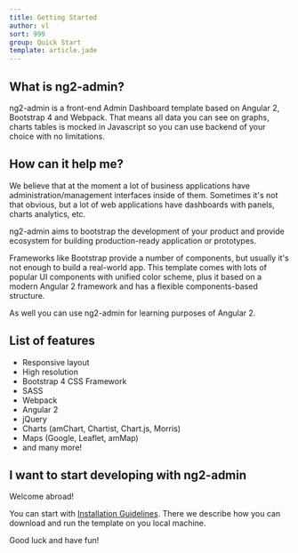 ```yaml
---
title: Getting Started
author: vl
sort: 999
group: Quick Start
template: article.jade
---
```


## What is ng2-admin?

ng2-admin is a front-end Admin Dashboard template based on Angular 2, Bootstrap 4 and Webpack. That means all data you can see on graphs, charts tables is mocked in Javascript so you can use backend of your choice with no limitations.

## How can it help me?

We believe that at the moment a lot of business applications have administration/management interfaces inside of them. Sometimes it's not that obvious, but a lot of web applications have dashboards with panels, charts analytics, etc.

ng2-admin aims to bootstrap the development of your product and provide ecosystem for building production-ready application or prototypes.

Frameworks like Bootstrap provide a number of components, but usually it's not enough to build a real-world app. This template comes with lots of popular UI components with unified color scheme, plus it based on a modern Angular 2 framework and has a flexible components-based structure.

As well you can use ng2-admin for learning purposes of Angular 2.

## List of features

* Responsive layout
* High resolution
* Bootstrap 4 CSS Framework
* SASS
* Webpack
* Angular 2
* jQuery
* Charts (amChart, Chartist, Chart.js, Morris)
* Maps (Google, Leaflet, amMap)
* and many more!

## I want to start developing with ng2-admin

Welcome abroad!

You can start with [Installation Guidelines](/ng2-admin/articles/002-installation-guidelines/). There we describe how you can download and run the template on you local machine.

Good luck and have fun!